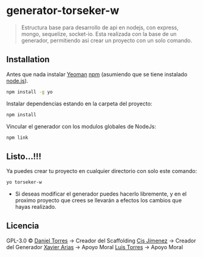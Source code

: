 # generator-torseker-w 
> Estructura base para desarrollo de api en nodejs, con express, mongo, sequelize, socket-io. Esta realizada con la base de un generador, permitiendo asi crear un proyecto con un solo comando.

## Installation

Antes que nada instalar [Yeoman](http://yeoman.io) [npm](https://www.npmjs.com/) (asumiendo que se tiene instalado [node.js](https://nodejs.org/)).

```bash
npm install -g yo
```

Instalar dependencias estando en la carpeta del proyecto:

```bash
npm install
```

Vincular el generador con los modulos globales de NodeJs:

```bash
npm link
```


## Listo...!!!

Ya puedes crear tu proyecto en cualquier directorio con solo este comando:
```bash
yo torseker-w
```

- Si deseas modificar el generador puedes hacerlo libremente, y en el proximo proyecto que crees se llevarán a efectos los cambios que hayas realizado.

## Licencia

GPL-3.0 © 
[Daniel Torres]() -> Creador del Scaffolding 
[Cis Jímenez]() -> Creador del Generador 
[Xavier Arias]() -> Apoyo Moral 
[Luis Torres]() -> Apoyo Moral
